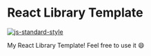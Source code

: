# React Library Template

[![js-standard-style](https://img.shields.io/badge/code%20style-standard-brightgreen.svg)](http://standardjs.com)

My React Library Template! Feel free to use it :smile:
